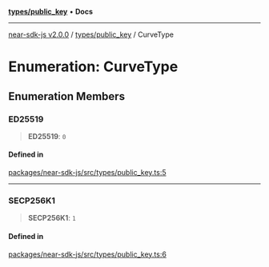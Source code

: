 [**types/public_key**](../README.md) • **Docs**

***

[near-sdk-js v2.0.0](../../../packages.md) / [types/public\_key](../README.md) / CurveType

# Enumeration: CurveType

## Enumeration Members

### ED25519

> **ED25519**: `0`

#### Defined in

[packages/near-sdk-js/src/types/public\_key.ts:5](https://github.com/dim-daskalov/near-sdk-js/blob/cbf6345c5a6e60ddad31f7dbba6d352a4fea5124/packages/near-sdk-js/src/types/public_key.ts#L5)

***

### SECP256K1

> **SECP256K1**: `1`

#### Defined in

[packages/near-sdk-js/src/types/public\_key.ts:6](https://github.com/dim-daskalov/near-sdk-js/blob/cbf6345c5a6e60ddad31f7dbba6d352a4fea5124/packages/near-sdk-js/src/types/public_key.ts#L6)
